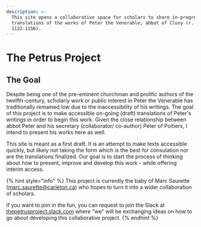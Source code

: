 ```yaml
---
description: >-
  This site opens a collaborative space for scholars to share in-progress
  translations of the works of Peter the Venerable, abbot of Cluny (r.
  1122-1156).
---
```


# The Petrus Project

## The Goal

Despite being one of the pre-eminent churchman and prolific authors of the twelfth-century, scholarly work or public interest in Peter the Venerable has traditionally remained low due to the inaccessibility of his writings. The goal of this project is to make accessible on-going \(draft\) translations of Peter's writings in order to begin this work. Given the close relationship between abbot Peter and his secretary \(collaborator/ co-author\) Peter of Poitiers, I intend to present his works here as well. 

This site is meant as a first draft. It is an attempt to make texts accessible quickly, but likely not taking the form which is the best for consulation nor are the translations finalized. Our goal is to start the process of thinking about how to present, improve and develop this work - while offering interim access. 

{% hint style="info" %}
 This project is currently the baby of Marc Saurette \(marc.saurette@carleton.ca\) who hopes to turn it into a wider collaboration of scholars. 

If you want to join in the fun, you can request to join the Slack at [thepetrusproject.slack.com](https://thepetrusproject.slack.com/) where "we" will be exchanging ideas on how to go about developing this collaborative project. 
{% endhint %}



